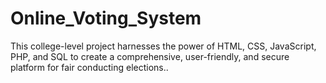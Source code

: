 # Online_Voting_System
This college-level project harnesses the power of HTML, CSS, JavaScript, PHP, and SQL to create a comprehensive, user-friendly, and secure platform for fair conducting elections..
